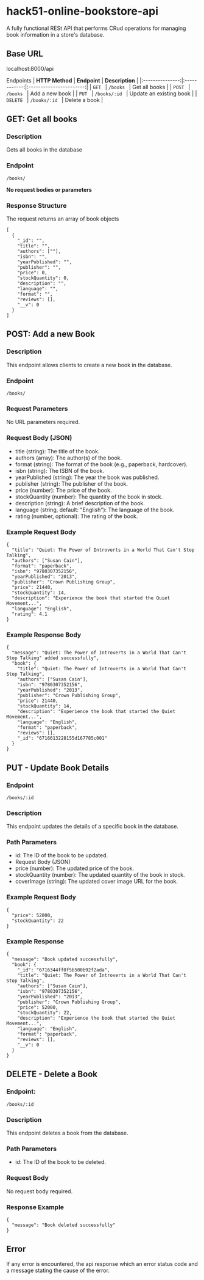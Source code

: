 # hack51-online-bookstore-api
A fully functional RESt API that performs CRud operations for managing book information in a store's database.

## Base URL
localhost:8000/api

Endpoints
| **HTTP Method** | **Endpoint** |     **Description**     |
|:---------------:|:------------:|:-----------------------:|
| ````GET ````            | ````/books ````       | Get all books           |
| ````POST ````            | ````/books ````       | Add a new book          |
| ````PUT ````             | ````/books/:id ````   | Update an existing book |
| ````DELETE ````          | ````/books/:id ````   | Delete a book           |

## GET: Get all books
### Description
Gets all books in the database

### Endpoint 
```` /books/ ````

**No request bodies or parameters**

### Response Structure
The request returns an array of book objects

````
[
  {
    "_id": "",
    "title": "",
    "authors": [""],
    "isbn": "",
    "yearPublished": "",
    "publisher": "",
    "price": 0,
    "stockQuantity": 0,
    "description": "",
    "language": "",
    "format": "",
    "reviews": [],
    "__v": 0
  }
]
````

## POST: Add a new Book
### Description 
This endpoint allows clients to create a new book in the database.

### Endpoint 
```` /books/ ````

### Request Parameters
No URL parameters required.

### Request Body (JSON)
+ title (string): The title of the book.
+ authors (array): The author(s) of the book.
+ format (string): The format of the book (e.g., paperback, hardcover).
+ isbn (string): The ISBN of the book.
+ yearPublished (string): The year the book was published.
+ publisher (string): The publisher of the book.
+ price (number): The price of the book.
+ stockQuantity (number): The quantity of the book in stock.
+ description (string): A brief description of the book.
+ language (string, default: "English"): The language of the book.
+ rating (number, optional): The rating of the book.

### Example Request Body
````
{
  "title": "Quiet: The Power of Introverts in a World That Can't Stop Talking",
  "authors": ["Susan Cain"],
  "format": "paperback",
  "isbn": "9780307352156",
  "yearPublished": "2013",
  "publisher": "Crown Publishing Group",
  "price": 21440,
  "stockQuantity": 14,
  "description": "Experience the book that started the Quiet Movement...",
  "language": "English",
  "rating": 4.1
}
````

### Example Response Body
````
{
  "message": "Quiet: The Power of Introverts in a World That Can't Stop Talking" added successfully",
  "book": {
    "title": "Quiet: The Power of Introverts in a World That Can't Stop Talking",
    "authors": ["Susan Cain"],
    "isbn": "9780307352156",
    "yearPublished": "2013",
    "publisher": "Crown Publishing Group",
    "price": 21440,
    "stockQuantity": 14,
    "description": "Experience the book that started the Quiet Movement...",
    "language": "English",
    "format": "paperback",
    "reviews": [],
    "_id": "6716613228155d167785c001"
  }
}

````

## PUT - Update Book Details
### Endpoint 
```` /books/:id ````

### Description
This endpoint updates the details of a specific book in the database.

### Path Parameters
+ id: The ID of the book to be updated.
+ Request Body (JSON)
+ price (number): The updated price of the book.
+ stockQuantity (number): The updated quantity of the book in stock.
+ coverImage (string): The updated cover image URL for the book.
  
### Example Request Body

````
{
  "price": 52000,
  "stockQuantity": 22
}
````
### Example Response 
````
{
  "message": "Book updated successfully",
  "book": {
    "_id": "6716344ff0f5b500b92f2ada",
    "title": "Quiet: The Power of Introverts in a World That Can't Stop Talking",
    "authors": ["Susan Cain"],
    "isbn": "9780307352156",
    "yearPublished": "2013",
    "publisher": "Crown Publishing Group",
    "price": 52000,
    "stockQuantity": 22,
    "description": "Experience the book that started the Quiet Movement...",
    "language": "English",
    "format": "paperback",
    "reviews": [],
    "__v": 0
  }
}
````

## DELETE - Delete a Book
### Endpoint: 
````/books/:id````

### Description
This endpoint deletes a book from the database.

### Path Parameters
+ id: The ID of the book to be deleted.
  
### Request Body
No request body required.

### Response Example
````
{
  "message": "Book deleted successfully"
}
````

## Error
If any error is encountered, the api response which an error status code and a message stating the cause of the error.
